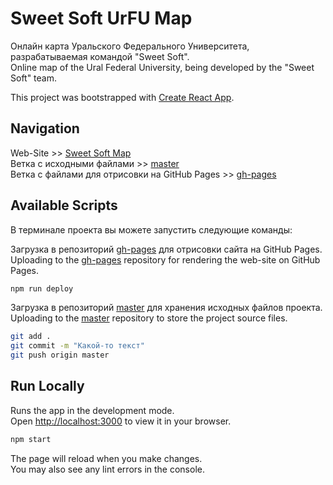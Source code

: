 # Sweet Soft UrFU Map

Онлайн карта Уральского Федерального Университета, разрабатываемая командой "Sweet Soft".\
Online map of the Ural Federal University, being developed by the "Sweet Soft" team.

This project was bootstrapped with [Create React App](https://github.com/facebook/create-react-app).

## Navigation

Web-Site >> [Sweet Soft Map](https://aydlioh04.github.io/sosw-map/)\
Ветка с исходными файлами >> [master](https://github.com/AYDLIOH04/sosw-map/tree/master)\
Ветка с файлами для отрисовки на GitHub Pages >> [gh-pages](https://github.com/AYDLIOH04/sosw-map/tree/gh-pages)


## Available Scripts
В терминале проекта вы можете запустить следующие команды:

Загрузка в репозиторий [gh-pages](https://github.com/AYDLIOH04/sosw-map/tree/gh-pages) для отрисовки сайта на GitHub Pages.\
Uploading to the [gh-pages](https://github.com/AYDLIOH04/sosw-map/tree/gh-pages) repository for rendering the web-site on GitHub Pages.

```sh
npm run deploy
```

Загрузка в репозиторий [master](https://github.com/AYDLIOH04/sosw-map/tree/master) для хранения исходных файлов проекта.\
Uploading to the [master](https://github.com/AYDLIOH04/sosw-map/tree/master) repository to store the project source files.

```sh
git add .
git commit -m "Какой-то текст"
git push origin master
```

## Run Locally

Runs the app in the development mode.\
Open [http://localhost:3000](http://localhost:3000) to view it in your browser.

```sh
npm start
```

The page will reload when you make changes.\
You may also see any lint errors in the console.

